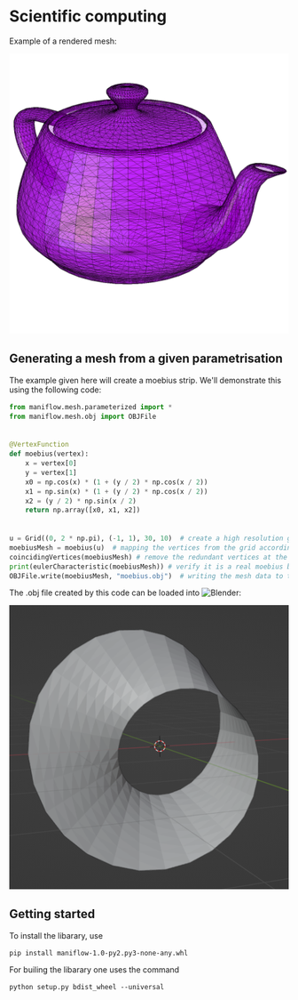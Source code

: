 # Scientific computing

Example of a rendered mesh:

![](doc/tea.png)

## Generating a mesh from a given parametrisation

The example given here will create a moebius strip. We'll demonstrate this using the following code:

```python
from maniflow.mesh.parameterized import *
from maniflow.mesh.obj import OBJFile


@VertexFunction
def moebius(vertex):
    x = vertex[0]
    y = vertex[1]
    x0 = np.cos(x) * (1 + (y / 2) * np.cos(x / 2))
    x1 = np.sin(x) * (1 + (y / 2) * np.cos(x / 2))
    x2 = (y / 2) * np.sin(x / 2)
    return np.array([x0, x1, x2])


u = Grid((0, 2 * np.pi), (-1, 1), 30, 10)  # create a high resolution grid
moebiusMesh = moebius(u)  # mapping the vertices from the grid according to the parametrisation
coincidingVertices(moebiusMesh) # remove the redundant vertices at the joint after making the moebius band
print(eulerCharacteristic(moebiusMesh)) # verify it is a real moebius band (expected value 0)
OBJFile.write(moebiusMesh, "moebius.obj")  # writing the mesh data to the file 'moebius.obj'
```
The .obj file created by this code can be loaded into ![Blender](https://www.blender.org/):

![Screenshot](doc/moebius_2023-05-23.png)

## Getting started
To install the libarary, use

```
pip install maniflow-1.0-py2.py3-none-any.whl 
```

For builing the libarary one uses the command
```
python setup.py bdist_wheel --universal
```